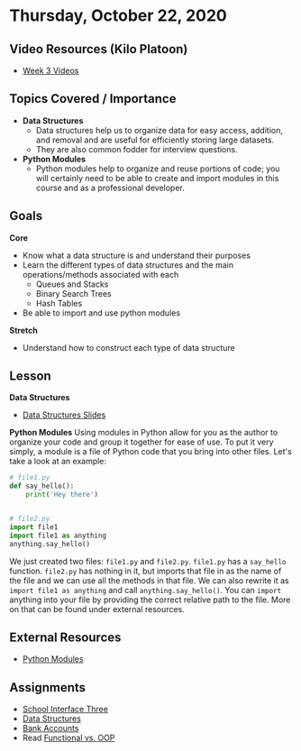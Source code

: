 # Thursday, October 22, 2020

## Video Resources (Kilo Platoon)
- [Week 3 Videos](https://www.youtube.com/playlist?list=PLu0CiQ7bzwEQVUa4JoR-lj3JM9OOyd6PV)

## Topics Covered / Importance
- **Data Structures**
    - Data structures help us to organize data for easy access, addition, and removal and are useful for efficiently storing large datasets.
    - They are also common fodder for interview questions.
- **Python Modules**
    - Python modules help to organize and reuse portions of code; you will certainly need to be able to create and import modules in this course and as a professional developer.

## Goals
**Core**
- Know what a data structure is and understand their purposes
- Learn the different types of data structures and the main operations/methods associated with each
    - Queues and Stacks
    - Binary Search Trees
    - Hash Tables
- Be able to import and use python modules

**Stretch**
- Understand how to construct each type of data structure

## Lesson
**Data Structures**
- [Data Structures Slides](https://github.com/mikeplatoon/data-structures/blob/master/Code_Platoon_Linked_List.pdf)

**Python Modules**
Using modules in Python allow for you as the author to organize your code and group it together for ease of use. To put it very simply, a module is a file of Python code that you bring into other files. Let's take a look at an example:
```python
# file1.py
def say_hello():
    print('Hey there')


# file2.py
import file1
import file1 as anything
anything.say_hello()
```
We just created two files: `file1.py` and `file2.py`. `file1.py` has a `say_hello` function. `file2.py` has nothing in it, but imports that file in as the name of the file and we can use all the methods in that file. We can also rewrite it as `import file1 as anything` and call `anything.say_hello()`. You can `import` anything into your file by providing the correct relative path to the file. More on that can be found under external resources.

## External Resources
- [Python Modules](https://www.tutorialspoint.com/python/python_modules.htm)

## Assignments
- [School Interface Three](https://github.com/mikeplatoon/school-interface-three)
- [Data Structures](https://github.com/mikeplatoon/data-structures)
- [Bank Accounts](https://github.com/mikeplatoon/bank-accounts)
- Read [Functional vs. OOP](https://www.codenewbie.org/blogs/object-oriented-programming-vs-functional-programming)
